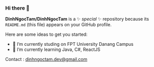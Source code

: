 ### Hi there 👋


**DinhNgocTam/DinhNgocTam** is a ✨ _special_ ✨ repository because its `README.md` (this file) appears on your GitHub profile.

Here are some ideas to get you started:

- 🔭 I’m currently studing on FPT University Danang Campus
- 🌱 I’m currently learning Java, C#, ReactJS

Contact : dinhngoctam.dev@gmail.com
